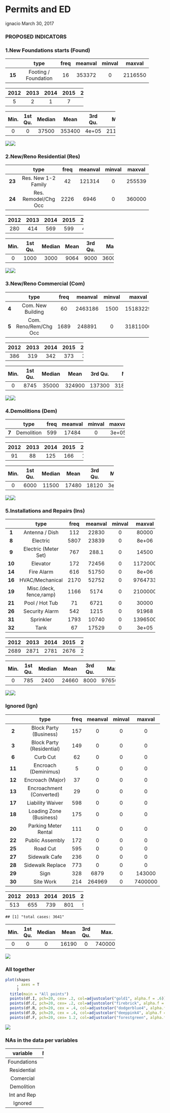 Permits and ED
================
ignacio
March 30, 2017

### PROPOSED INDICATORS

### **1.New Foundations starts (Found)**

<table style="width:90%;">
<colgroup>
<col width="12%" />
<col width="29%" />
<col width="9%" />
<col width="13%" />
<col width="12%" />
<col width="12%" />
</colgroup>
<thead>
<tr class="header">
<th align="center"> </th>
<th align="center">type</th>
<th align="center">freq</th>
<th align="center">meanval</th>
<th align="center">minval</th>
<th align="center">maxval</th>
</tr>
</thead>
<tbody>
<tr class="odd">
<td align="center"><strong>15</strong></td>
<td align="center">Footing / Foundation</td>
<td align="center">16</td>
<td align="center">353372</td>
<td align="center">0</td>
<td align="center">2116550</td>
</tr>
</tbody>
</table>

<table style="width:49%;">
<colgroup>
<col width="9%" />
<col width="9%" />
<col width="9%" />
<col width="9%" />
<col width="9%" />
</colgroup>
<thead>
<tr class="header">
<th align="center">2012</th>
<th align="center">2013</th>
<th align="center">2014</th>
<th align="center">2015</th>
<th align="center">2016</th>
</tr>
</thead>
<tbody>
<tr class="odd">
<td align="center">5</td>
<td align="center">2</td>
<td align="center">1</td>
<td align="center">7</td>
<td align="center">1</td>
</tr>
</tbody>
</table>

<table style="width:69%;">
<colgroup>
<col width="9%" />
<col width="13%" />
<col width="12%" />
<col width="9%" />
<col width="13%" />
<col width="9%" />
</colgroup>
<thead>
<tr class="header">
<th align="center">Min.</th>
<th align="center">1st Qu.</th>
<th align="center">Median</th>
<th align="center">Mean</th>
<th align="center">3rd Qu.</th>
<th align="center">Max.</th>
</tr>
</thead>
<tbody>
<tr class="odd">
<td align="center">0</td>
<td align="center">0</td>
<td align="center">37500</td>
<td align="center">353400</td>
<td align="center">4e+05</td>
<td align="center">2117000</td>
</tr>
</tbody>
</table>

![](Permits_and_ED_files/figure-markdown_github/unnamed-chunk-8-1.png)![](Permits_and_ED_files/figure-markdown_github/unnamed-chunk-8-2.png)

### **2.New/Reno Residential (Res)**

<table style="width:90%;">
<colgroup>
<col width="12%" />
<col width="29%" />
<col width="9%" />
<col width="13%" />
<col width="12%" />
<col width="12%" />
</colgroup>
<thead>
<tr class="header">
<th align="center"> </th>
<th align="center">type</th>
<th align="center">freq</th>
<th align="center">meanval</th>
<th align="center">minval</th>
<th align="center">maxval</th>
</tr>
</thead>
<tbody>
<tr class="odd">
<td align="center"><strong>23</strong></td>
<td align="center">Res. New 1-2 Family</td>
<td align="center">42</td>
<td align="center">121314</td>
<td align="center">0</td>
<td align="center">255539</td>
</tr>
<tr class="even">
<td align="center"><strong>24</strong></td>
<td align="center">Res. Remodel/Chg Occ</td>
<td align="center">2226</td>
<td align="center">6946</td>
<td align="center">0</td>
<td align="center">360000</td>
</tr>
</tbody>
</table>

<table style="width:49%;">
<colgroup>
<col width="9%" />
<col width="9%" />
<col width="9%" />
<col width="9%" />
<col width="9%" />
</colgroup>
<thead>
<tr class="header">
<th align="center">2012</th>
<th align="center">2013</th>
<th align="center">2014</th>
<th align="center">2015</th>
<th align="center">2016</th>
</tr>
</thead>
<tbody>
<tr class="odd">
<td align="center">280</td>
<td align="center">414</td>
<td align="center">569</td>
<td align="center">599</td>
<td align="center">405</td>
</tr>
</tbody>
</table>

<table style="width:68%;">
<colgroup>
<col width="9%" />
<col width="13%" />
<col width="12%" />
<col width="9%" />
<col width="13%" />
<col width="8%" />
</colgroup>
<thead>
<tr class="header">
<th align="center">Min.</th>
<th align="center">1st Qu.</th>
<th align="center">Median</th>
<th align="center">Mean</th>
<th align="center">3rd Qu.</th>
<th align="center">Max.</th>
</tr>
</thead>
<tbody>
<tr class="odd">
<td align="center">0</td>
<td align="center">1000</td>
<td align="center">3000</td>
<td align="center">9064</td>
<td align="center">9000</td>
<td align="center">360000</td>
</tr>
</tbody>
</table>

![](Permits_and_ED_files/figure-markdown_github/unnamed-chunk-9-1.png)![](Permits_and_ED_files/figure-markdown_github/unnamed-chunk-9-2.png)

### **3.New/Reno Commercial (Com)**

<table style="width:90%;">
<colgroup>
<col width="11%" />
<col width="30%" />
<col width="9%" />
<col width="13%" />
<col width="12%" />
<col width="12%" />
</colgroup>
<thead>
<tr class="header">
<th align="left"> </th>
<th align="center">type</th>
<th align="center">freq</th>
<th align="center">meanval</th>
<th align="center">minval</th>
<th align="center">maxval</th>
</tr>
</thead>
<tbody>
<tr class="odd">
<td align="left"><strong>4</strong></td>
<td align="center">Com. New Building</td>
<td align="center">60</td>
<td align="center">2463186</td>
<td align="center">1500</td>
<td align="center">15183229</td>
</tr>
<tr class="even">
<td align="left"><strong>5</strong></td>
<td align="center">Com. Reno/Rem/Chg Occ</td>
<td align="center">1689</td>
<td align="center">248891</td>
<td align="center">0</td>
<td align="center">31811000</td>
</tr>
</tbody>
</table>

<table style="width:49%;">
<colgroup>
<col width="9%" />
<col width="9%" />
<col width="9%" />
<col width="9%" />
<col width="9%" />
</colgroup>
<thead>
<tr class="header">
<th align="center">2012</th>
<th align="center">2013</th>
<th align="center">2014</th>
<th align="center">2015</th>
<th align="center">2016</th>
</tr>
</thead>
<tbody>
<tr class="odd">
<td align="center">386</td>
<td align="center">319</td>
<td align="center">342</td>
<td align="center">373</td>
<td align="center">321</td>
</tr>
</tbody>
</table>

<table style="width:74%;">
<colgroup>
<col width="9%" />
<col width="13%" />
<col width="12%" />
<col width="9%" />
<col width="13%" />
<col width="13%" />
</colgroup>
<thead>
<tr class="header">
<th align="center">Min.</th>
<th align="center">1st Qu.</th>
<th align="center">Median</th>
<th align="center">Mean</th>
<th align="center">3rd Qu.</th>
<th align="center">Max.</th>
</tr>
</thead>
<tbody>
<tr class="odd">
<td align="center">0</td>
<td align="center">8745</td>
<td align="center">35000</td>
<td align="center">324900</td>
<td align="center">137300</td>
<td align="center">31810000</td>
</tr>
</tbody>
</table>

![](Permits_and_ED_files/figure-markdown_github/unnamed-chunk-10-1.png)![](Permits_and_ED_files/figure-markdown_github/unnamed-chunk-10-2.png)

### **4.Demolitions (Dem)**

<table style="width:75%;">
<colgroup>
<col width="11%" />
<col width="15%" />
<col width="9%" />
<col width="13%" />
<col width="12%" />
<col width="12%" />
</colgroup>
<thead>
<tr class="header">
<th align="left"> </th>
<th align="center">type</th>
<th align="center">freq</th>
<th align="center">meanval</th>
<th align="center">minval</th>
<th align="center">maxval</th>
</tr>
</thead>
<tbody>
<tr class="odd">
<td align="left"><strong>7</strong></td>
<td align="center">Demolition</td>
<td align="center">599</td>
<td align="center">17484</td>
<td align="center">0</td>
<td align="center">3e+05</td>
</tr>
</tbody>
</table>

<table style="width:49%;">
<colgroup>
<col width="9%" />
<col width="9%" />
<col width="9%" />
<col width="9%" />
<col width="9%" />
</colgroup>
<thead>
<tr class="header">
<th align="center">2012</th>
<th align="center">2013</th>
<th align="center">2014</th>
<th align="center">2015</th>
<th align="center">2016</th>
</tr>
</thead>
<tbody>
<tr class="odd">
<td align="center">91</td>
<td align="center">88</td>
<td align="center">125</td>
<td align="center">166</td>
<td align="center">129</td>
</tr>
</tbody>
</table>

<table style="width:68%;">
<colgroup>
<col width="9%" />
<col width="13%" />
<col width="12%" />
<col width="9%" />
<col width="13%" />
<col width="8%" />
</colgroup>
<thead>
<tr class="header">
<th align="center">Min.</th>
<th align="center">1st Qu.</th>
<th align="center">Median</th>
<th align="center">Mean</th>
<th align="center">3rd Qu.</th>
<th align="center">Max.</th>
</tr>
</thead>
<tbody>
<tr class="odd">
<td align="center">0</td>
<td align="center">6000</td>
<td align="center">11500</td>
<td align="center">17480</td>
<td align="center">18120</td>
<td align="center">3e+05</td>
</tr>
</tbody>
</table>

![](Permits_and_ED_files/figure-markdown_github/unnamed-chunk-11-1.png)![](Permits_and_ED_files/figure-markdown_github/unnamed-chunk-11-2.png)

### **5.Installations and Repairs (Ins)**

<table style="width:94%;">
<colgroup>
<col width="12%" />
<col width="33%" />
<col width="9%" />
<col width="13%" />
<col width="12%" />
<col width="12%" />
</colgroup>
<thead>
<tr class="header">
<th align="center"> </th>
<th align="center">type</th>
<th align="center">freq</th>
<th align="center">meanval</th>
<th align="center">minval</th>
<th align="center">maxval</th>
</tr>
</thead>
<tbody>
<tr class="odd">
<td align="center"><strong>1</strong></td>
<td align="center">Antenna / Dish</td>
<td align="center">112</td>
<td align="center">22830</td>
<td align="center">0</td>
<td align="center">80000</td>
</tr>
<tr class="even">
<td align="center"><strong>8</strong></td>
<td align="center">Electric</td>
<td align="center">5807</td>
<td align="center">23839</td>
<td align="center">0</td>
<td align="center">8e+06</td>
</tr>
<tr class="odd">
<td align="center"><strong>9</strong></td>
<td align="center">Electric (Meter Set)</td>
<td align="center">767</td>
<td align="center">288.1</td>
<td align="center">0</td>
<td align="center">14500</td>
</tr>
<tr class="even">
<td align="center"><strong>10</strong></td>
<td align="center">Elevator</td>
<td align="center">172</td>
<td align="center">72456</td>
<td align="center">0</td>
<td align="center">1172000</td>
</tr>
<tr class="odd">
<td align="center"><strong>14</strong></td>
<td align="center">Fire Alarm</td>
<td align="center">616</td>
<td align="center">51750</td>
<td align="center">0</td>
<td align="center">8e+06</td>
</tr>
<tr class="even">
<td align="center"><strong>16</strong></td>
<td align="center">HVAC/Mechanical</td>
<td align="center">2170</td>
<td align="center">52752</td>
<td align="center">0</td>
<td align="center">9764733</td>
</tr>
<tr class="odd">
<td align="center"><strong>19</strong></td>
<td align="center">Misc.(deck, fence,ramp)</td>
<td align="center">1166</td>
<td align="center">5174</td>
<td align="center">0</td>
<td align="center">2100000</td>
</tr>
<tr class="even">
<td align="center"><strong>21</strong></td>
<td align="center">Pool / Hot Tub</td>
<td align="center">71</td>
<td align="center">6721</td>
<td align="center">0</td>
<td align="center">30000</td>
</tr>
<tr class="odd">
<td align="center"><strong>26</strong></td>
<td align="center">Security Alarm</td>
<td align="center">542</td>
<td align="center">1215</td>
<td align="center">0</td>
<td align="center">91968</td>
</tr>
<tr class="even">
<td align="center"><strong>31</strong></td>
<td align="center">Sprinkler</td>
<td align="center">1793</td>
<td align="center">10740</td>
<td align="center">0</td>
<td align="center">1396500</td>
</tr>
<tr class="odd">
<td align="center"><strong>32</strong></td>
<td align="center">Tank</td>
<td align="center">67</td>
<td align="center">17529</td>
<td align="center">0</td>
<td align="center">3e+05</td>
</tr>
</tbody>
</table>

<table style="width:49%;">
<colgroup>
<col width="9%" />
<col width="9%" />
<col width="9%" />
<col width="9%" />
<col width="9%" />
</colgroup>
<thead>
<tr class="header">
<th align="center">2012</th>
<th align="center">2013</th>
<th align="center">2014</th>
<th align="center">2015</th>
<th align="center">2016</th>
</tr>
</thead>
<tbody>
<tr class="odd">
<td align="center">2689</td>
<td align="center">2871</td>
<td align="center">2781</td>
<td align="center">2676</td>
<td align="center">2249</td>
</tr>
</tbody>
</table>

<table style="width:69%;">
<colgroup>
<col width="9%" />
<col width="13%" />
<col width="12%" />
<col width="9%" />
<col width="13%" />
<col width="9%" />
</colgroup>
<thead>
<tr class="header">
<th align="center">Min.</th>
<th align="center">1st Qu.</th>
<th align="center">Median</th>
<th align="center">Mean</th>
<th align="center">3rd Qu.</th>
<th align="center">Max.</th>
</tr>
</thead>
<tbody>
<tr class="odd">
<td align="center">0</td>
<td align="center">785</td>
<td align="center">2400</td>
<td align="center">24660</td>
<td align="center">8000</td>
<td align="center">9765000</td>
</tr>
</tbody>
</table>

![](Permits_and_ED_files/figure-markdown_github/unnamed-chunk-12-1.png)![](Permits_and_ED_files/figure-markdown_github/unnamed-chunk-12-2.png)

### **Ignored (Ign)**

<table style="width:97%;">
<colgroup>
<col width="12%" />
<col width="36%" />
<col width="9%" />
<col width="13%" />
<col width="12%" />
<col width="12%" />
</colgroup>
<thead>
<tr class="header">
<th align="center"> </th>
<th align="center">type</th>
<th align="center">freq</th>
<th align="center">meanval</th>
<th align="center">minval</th>
<th align="center">maxval</th>
</tr>
</thead>
<tbody>
<tr class="odd">
<td align="center"><strong>2</strong></td>
<td align="center">Block Party (Business)</td>
<td align="center">157</td>
<td align="center">0</td>
<td align="center">0</td>
<td align="center">0</td>
</tr>
<tr class="even">
<td align="center"><strong>3</strong></td>
<td align="center">Block Party (Residential)</td>
<td align="center">149</td>
<td align="center">0</td>
<td align="center">0</td>
<td align="center">0</td>
</tr>
<tr class="odd">
<td align="center"><strong>6</strong></td>
<td align="center">Curb Cut</td>
<td align="center">62</td>
<td align="center">0</td>
<td align="center">0</td>
<td align="center">0</td>
</tr>
<tr class="even">
<td align="center"><strong>11</strong></td>
<td align="center">Encroach (Deminimus)</td>
<td align="center">5</td>
<td align="center">0</td>
<td align="center">0</td>
<td align="center">0</td>
</tr>
<tr class="odd">
<td align="center"><strong>12</strong></td>
<td align="center">Encroach (Major)</td>
<td align="center">37</td>
<td align="center">0</td>
<td align="center">0</td>
<td align="center">0</td>
</tr>
<tr class="even">
<td align="center"><strong>13</strong></td>
<td align="center">Encroachment (Converted)</td>
<td align="center">29</td>
<td align="center">0</td>
<td align="center">0</td>
<td align="center">0</td>
</tr>
<tr class="odd">
<td align="center"><strong>17</strong></td>
<td align="center">Liability Waiver</td>
<td align="center">598</td>
<td align="center">0</td>
<td align="center">0</td>
<td align="center">0</td>
</tr>
<tr class="even">
<td align="center"><strong>18</strong></td>
<td align="center">Loading Zone (Business)</td>
<td align="center">175</td>
<td align="center">0</td>
<td align="center">0</td>
<td align="center">0</td>
</tr>
<tr class="odd">
<td align="center"><strong>20</strong></td>
<td align="center">Parking Meter Rental</td>
<td align="center">111</td>
<td align="center">0</td>
<td align="center">0</td>
<td align="center">0</td>
</tr>
<tr class="even">
<td align="center"><strong>22</strong></td>
<td align="center">Public Assembly</td>
<td align="center">172</td>
<td align="center">0</td>
<td align="center">0</td>
<td align="center">0</td>
</tr>
<tr class="odd">
<td align="center"><strong>25</strong></td>
<td align="center">Road Cut</td>
<td align="center">595</td>
<td align="center">0</td>
<td align="center">0</td>
<td align="center">0</td>
</tr>
<tr class="even">
<td align="center"><strong>27</strong></td>
<td align="center">Sidewalk Cafe</td>
<td align="center">236</td>
<td align="center">0</td>
<td align="center">0</td>
<td align="center">0</td>
</tr>
<tr class="odd">
<td align="center"><strong>28</strong></td>
<td align="center">Sidewalk Replace</td>
<td align="center">773</td>
<td align="center">0</td>
<td align="center">0</td>
<td align="center">0</td>
</tr>
<tr class="even">
<td align="center"><strong>29</strong></td>
<td align="center">Sign</td>
<td align="center">328</td>
<td align="center">6879</td>
<td align="center">0</td>
<td align="center">143000</td>
</tr>
<tr class="odd">
<td align="center"><strong>30</strong></td>
<td align="center">Site Work</td>
<td align="center">214</td>
<td align="center">264969</td>
<td align="center">0</td>
<td align="center">7400000</td>
</tr>
</tbody>
</table>

<table style="width:49%;">
<colgroup>
<col width="9%" />
<col width="9%" />
<col width="9%" />
<col width="9%" />
<col width="9%" />
</colgroup>
<thead>
<tr class="header">
<th align="center">2012</th>
<th align="center">2013</th>
<th align="center">2014</th>
<th align="center">2015</th>
<th align="center">2016</th>
</tr>
</thead>
<tbody>
<tr class="odd">
<td align="center">513</td>
<td align="center">655</td>
<td align="center">739</td>
<td align="center">801</td>
<td align="center">930</td>
</tr>
</tbody>
</table>

    ## [1] "total cases: 3641"

<table style="width:69%;">
<colgroup>
<col width="9%" />
<col width="13%" />
<col width="12%" />
<col width="9%" />
<col width="13%" />
<col width="9%" />
</colgroup>
<thead>
<tr class="header">
<th align="center">Min.</th>
<th align="center">1st Qu.</th>
<th align="center">Median</th>
<th align="center">Mean</th>
<th align="center">3rd Qu.</th>
<th align="center">Max.</th>
</tr>
</thead>
<tbody>
<tr class="odd">
<td align="center">0</td>
<td align="center">0</td>
<td align="center">0</td>
<td align="center">16190</td>
<td align="center">0</td>
<td align="center">7400000</td>
</tr>
</tbody>
</table>

![](Permits_and_ED_files/figure-markdown_github/unnamed-chunk-13-1.png)

### **All together**

``` r
plot(shapes
     , axes = T
     ) 
  title(main = "All points")
  points(df.I, pch=20, cex= .2, col=adjustcolor("gold1", alpha.f = .6))
  points(df.C, pch=20, cex= .2, col=adjustcolor("firebrick", alpha.f = .5))
  points(df.R, pch=20, cex = .4, col=adjustcolor("dodgerblue4", alpha.f = .5))
  points(df.D, pch=20, cex = .4, col=adjustcolor("deeppink4", alpha.f = 7))
  points(df.F, pch=20, cex= 1.2, col=adjustcolor("forestgreen", alpha.f = 1))
```

![](Permits_and_ED_files/figure-markdown_github/unnamed-chunk-14-1.png)

### NAs in the data per variables

<table style="width:24%;">
<colgroup>
<col width="16%" />
<col width="6%" />
</colgroup>
<thead>
<tr class="header">
<th align="center">variable</th>
<th align="center">NAs</th>
</tr>
</thead>
<tbody>
<tr class="odd">
<td align="center">Foundations</td>
<td align="center">0</td>
</tr>
<tr class="even">
<td align="center">Residential</td>
<td align="center">0</td>
</tr>
<tr class="odd">
<td align="center">Comercial</td>
<td align="center">0</td>
</tr>
<tr class="even">
<td align="center">Demolition</td>
<td align="center">0</td>
</tr>
<tr class="odd">
<td align="center">Int and Rep</td>
<td align="center">0</td>
</tr>
<tr class="even">
<td align="center">Ignored</td>
<td align="center">0</td>
</tr>
</tbody>
</table>
